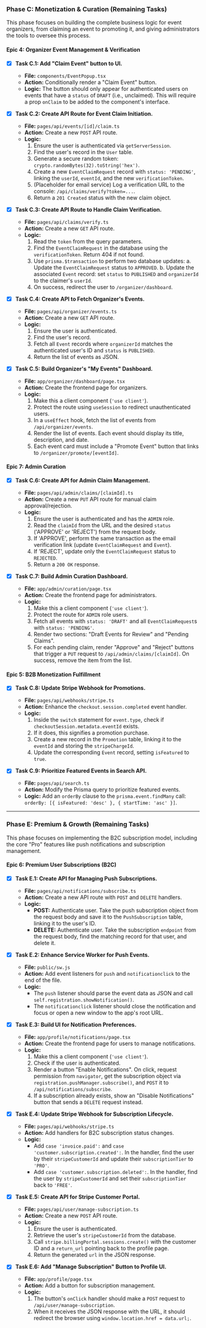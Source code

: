 

### Phase C: Monetization & Curation (Remaining Tasks)

This phase focuses on building the complete business logic for event organizers, from claiming an event to promoting it, and giving administrators the tools to oversee this process.

#### Epic 4: Organizer Event Management & Verification

*   [x] **Task C.1: Add "Claim Event" button to UI.**
    *   **File:** `components/EventPopup.tsx`
    *   **Action:** Conditionally render a "Claim Event" button.
    *   **Logic:** The button should only appear for authenticated users on events that have a `status` of `DRAFT` (i.e., unclaimed). This will require a prop `onClaim` to be added to the component's interface.

*   [x] **Task C.2: Create API Route for Event Claim Initiation.**
    *   **File:** `pages/api/events/[id]/claim.ts`
    *   **Action:** Create a new `POST` API route.
    *   **Logic:**
        1.  Ensure the user is authenticated via `getServerSession`.
        2.  Find the user's record in the `User` table.
        3.  Generate a secure random token: `crypto.randomBytes(32).toString('hex')`.
        4.  Create a new `EventClaimRequest` record with `status: 'PENDING'`, linking the `userId`, `eventId`, and the new `verificationToken`.
        5.  (Placeholder for email service) Log a verification URL to the console: `/api/claims/verify?token=...`.
        6.  Return a `201 Created` status with the new claim object.

*   [x] **Task C.3: Create API Route to Handle Claim Verification.**
    *   **File:** `pages/api/claims/verify.ts`
    *   **Action:** Create a new `GET` API route.
    *   **Logic:**
        1.  Read the `token` from the query parameters.
        2.  Find the `EventClaimRequest` in the database using the `verificationToken`. Return 404 if not found.
        3.  Use `prisma.$transaction` to perform two database updates:
            a. Update the `EventClaimRequest` status to `APPROVED`.
            b. Update the associated `Event` record: set `status` to `PUBLISHED` and `organizerId` to the claimer's `userId`.
        4.  On success, redirect the user to `/organizer/dashboard`.

*   [x] **Task C.4: Create API to Fetch Organizer's Events.**
    *   **File:** `pages/api/organizer/events.ts`
    *   **Action:** Create a new `GET` API route.
    *   **Logic:**
        1.  Ensure the user is authenticated.
        2.  Find the user's record.
        3.  Fetch all `Event` records where `organizerId` matches the authenticated user's ID and `status` is `PUBLISHED`.
        4.  Return the list of events as JSON.

*   [x] **Task C.5: Build Organizer's "My Events" Dashboard.**
    *   **File:** `app/organizer/dashboard/page.tsx`
    *   **Action:** Create the frontend page for organizers.
    *   **Logic:**
        1.  Make this a client component (`'use client'`).
        2.  Protect the route using `useSession` to redirect unauthenticated users.
        3.  In a `useEffect` hook, fetch the list of events from `/api/organizer/events`.
        4.  Render the list of events. Each event should display its title, description, and date.
        5.  Each event card must include a "Promote Event" button that links to `/organizer/promote/[eventId]`.

#### Epic 7: Admin Curation

*   [x] **Task C.6: Create API for Admin Claim Management.**
    *   **File:** `pages/api/admin/claims/[claimId].ts`
    *   **Action:** Create a new `PUT` API route for manual claim approval/rejection.
    *   **Logic:**
        1.  Ensure the user is authenticated and has the `ADMIN` role.
        2.  Read the `claimId` from the URL and the desired `status` ('APPROVE' or 'REJECT') from the request body.
        3.  If 'APPROVE', perform the same transaction as the email verification link (update `EventClaimRequest` and `Event`).
        4.  If 'REJECT', update only the `EventClaimRequest` status to `REJECTED`.
        5.  Return a `200 OK` response.

*   [x] **Task C.7: Build Admin Curation Dashboard.**
    *   **File:** `app/admin/curation/page.tsx`
    *   **Action:** Create the frontend page for administrators.
    *   **Logic:**
        1.  Make this a client component (`'use client'`).
        2.  Protect the route for `ADMIN` role users.
        3.  Fetch all events with `status: 'DRAFT'` and all `EventClaimRequest`s with `status: 'PENDING'`.
        4.  Render two sections: "Draft Events for Review" and "Pending Claims".
        5.  For each pending claim, render "Approve" and "Reject" buttons that trigger a `PUT` request to `/api/admin/claims/[claimId]`. On success, remove the item from the list.

#### Epic 5: B2B Monetization Fulfillment

*   [x] **Task C.8: Update Stripe Webhook for Promotions.**
    *   **File:** `pages/api/webhooks/stripe.ts`
    *   **Action:** Enhance the `checkout.session.completed` event handler.
    *   **Logic:**
        1.  Inside the `switch` statement for `event.type`, check if `checkoutSession.metadata.eventId` exists.
        2.  If it does, this signifies a promotion purchase.
        3.  Create a new record in the `Promotion` table, linking it to the `eventId` and storing the `stripeChargeId`.
        4.  Update the corresponding `Event` record, setting `isFeatured` to `true`.

*   [x] **Task C.9: Prioritize Featured Events in Search API.**
    *   **File:** `pages/api/search.ts`
    *   **Action:** Modify the Prisma query to prioritize featured events.
    *   **Logic:** Add an `orderBy` clause to the `prisma.event.findMany` call: `orderBy: [{ isFeatured: 'desc' }, { startTime: 'asc' }]`.

---

### Phase E: Premium & Growth (Remaining Tasks)

This phase focuses on implementing the B2C subscription model, including the core "Pro" features like push notifications and subscription management.

#### Epic 6: Premium User Subscriptions (B2C)

*   [x] **Task E.1: Create API for Managing Push Subscriptions.**
    *   **File:** `pages/api/notifications/subscribe.ts`
    *   **Action:** Create a new API route with `POST` and `DELETE` handlers.
    *   **Logic:**
        *   **POST:** Authenticate user. Take the push subscription object from the request body and save it to the `PushSubscription` table, linking it to the user's ID.
        *   **DELETE:** Authenticate user. Take the subscription `endpoint` from the request body, find the matching record for that user, and delete it.

*   [x] **Task E.2: Enhance Service Worker for Push Events.**
    *   **File:** `public/sw.js`
    *   **Action:** Add event listeners for `push` and `notificationclick` to the end of the file.
    *   **Logic:**
        *   The `push` listener should parse the event data as JSON and call `self.registration.showNotification()`.
        *   The `notificationclick` listener should close the notification and focus or open a new window to the app's root URL.

*   [x] **Task E.3: Build UI for Notification Preferences.**
    *   **File:** `app/profile/notifications/page.tsx`
    *   **Action:** Create the frontend page for users to manage notifications.
    *   **Logic:**
        1.  Make this a client component (`'use client'`).
        2.  Check if the user is authenticated.
        3.  Render a button "Enable Notifications". On click, request permission from `navigator`, get the subscription object via `registration.pushManager.subscribe()`, and `POST` it to `/api/notifications/subscribe`.
        4.  If a subscription already exists, show an "Disable Notifications" button that sends a `DELETE` request instead.

*   [x] **Task E.4: Update Stripe Webhook for Subscription Lifecycle.**
    *   **File:** `pages/api/webhooks/stripe.ts`
    *   **Action:** Add handlers for B2C subscription status changes.
    *   **Logic:**
        *   Add `case 'invoice.paid':` and `case 'customer.subscription.created':`. In the handler, find the user by their `stripeCustomerId` and update their `subscriptionTier` to `'PRO'`.
        *   Add `case 'customer.subscription.deleted':`. In the handler, find the user by `stripeCustomerId` and set their `subscriptionTier` back to `'FREE'`.

*   [x] **Task E.5: Create API for Stripe Customer Portal.**
    *   **File:** `pages/api/user/manage-subscription.ts`
    *   **Action:** Create a new `POST` API route.
    *   **Logic:**
        1.  Ensure the user is authenticated.
        2.  Retrieve the user's `stripeCustomerId` from the database.
        3.  Call `stripe.billingPortal.sessions.create()` with the customer ID and a `return_url` pointing back to the profile page.
        4.  Return the generated `url` in the JSON response.

*   [x] **Task E.6: Add "Manage Subscription" Button to Profile UI.**
    *   **File:** `app/profile/page.tsx`
    *   **Action:** Add a button for subscription management.
    *   **Logic:**
        1.  The button's `onClick` handler should make a `POST` request to `/api/user/manage-subscription`.
        2.  When it receives the JSON response with the URL, it should redirect the browser using `window.location.href = data.url;`.